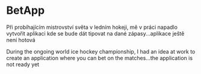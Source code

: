 # BetApp

Při probíhajícím mistrovství světa v ledním hokeji, mě v práci napadlo vytvořit aplikaci kde se bude dát tipovat na dané zápasy...aplikace ještě není hotová

During the ongoing world ice hockey championship, I had an idea at work to create an application where you can bet on the matches...the application is not ready yet
